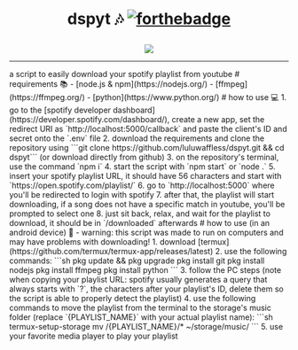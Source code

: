 # <p align="center">dspyt 🎶 [![forthebadge](https://forthebadge.com/images/badges/made-with-javascript.svg)](https://forthebadge.com)</p>
<p align="center"><img src="https://raw.githubusercontent.com/luluwaffless/dspyt/refs/heads/main/downloaded/cover.png"></p>
<hr>
a script to easily download your spotify playlist from youtube
# requirements 📚
- [node.js & npm](https://nodejs.org/)
- [ffmpeg](https://ffmpeg.org/)
- [python](https://www.python.org/)
# how to use 💻
1. go to the [spotify developer dashboard](https://developer.spotify.com/dashboard/), create a new app, set the redirect URI as `http://localhost:5000/callback` and paste the client's ID and secret onto the `.env` file
2. download the requirements and clone the repository using ```git clone https://github.com/luluwaffless/dspyt.git && cd dspyt``` (or download directly from github)
3. on the repository's terminal, use the command `npm i`
4. start the script with `npm start` or `node .`
5. insert your spotify playlist URL, it should have 56 characters and start with `https://open.spotify.com/playlist/`
6. go to `http://localhost:5000` where you'll be redirected to login with spotify
7. after that, the playlist will start downloading, if a song does not have a specific match in youtube, you'll be prompted to select one
8. just sit back, relax, and wait for the playlist to download, it should be in `/downloaded` afterwards
# how to use (in an android device) 📱
- warning: this script was made to run on computers and may have problems with downloading!
1. download [termux](https://github.com/termux/termux-app/releases/latest)
2. use the following commands:
```sh
pkg update && pkg upgrade
pkg install git
pkg install nodejs
pkg install ffmpeg
pkg install python
```
3. follow the PC steps (note when copying your playlist URL: spotify usually generates a query that always starts with `?`, the characters after your playlist's ID, delete them so the script is able to properly detect the playlist)
4. use the following commands to move the playlist from the terminal to the storage's music folder (replace `{PLAYLIST_NAME}` with your actual playlist name):
```sh
termux-setup-storage
mv /{PLAYLIST_NAME}/* ~/storage/music/
```
5. use your favorite media player to play your playlist
